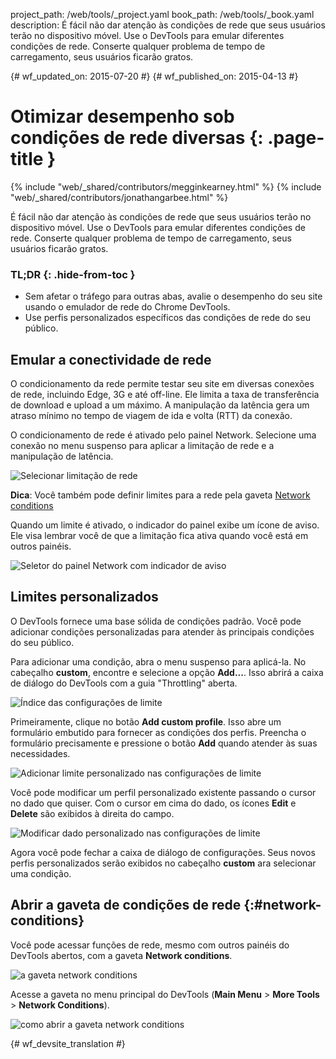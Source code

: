 project_path: /web/tools/_project.yaml
book_path: /web/tools/_book.yaml
description: É fácil não dar atenção às condições de rede que seus usuários terão no dispositivo móvel. Use o DevTools para emular diferentes condições de rede. Conserte qualquer problema de tempo de carregamento, seus usuários ficarão gratos.

{# wf_updated_on: 2015-07-20 #}
{# wf_published_on: 2015-04-13 #}

# Otimizar desempenho sob condições de rede diversas {: .page-title }

{% include "web/_shared/contributors/megginkearney.html" %}
{% include "web/_shared/contributors/jonathangarbee.html" %}

É fácil não dar atenção às condições de rede que seus usuários terão no dispositivo móvel. Use o DevTools para emular diferentes condições de rede. Conserte qualquer problema de tempo de carregamento, seus usuários ficarão gratos.


### TL;DR {: .hide-from-toc }
- Sem afetar o tráfego para outras abas, avalie o desempenho do seu site usando o emulador de rede do Chrome DevTools.
- Use perfis personalizados específicos das condições de rede do seu público.


## Emular a conectividade de rede

O condicionamento da rede permite testar seu site em diversas conexões de rede, incluindo Edge, 3G e até off-line.
Ele limita a taxa de transferência de download e upload a um máximo.
A manipulação da latência gera um atraso mínimo no tempo de viagem de ida e volta (RTT) da conexão.

O condicionamento de rede é ativado pelo painel Network.
Selecione uma conexão no menu suspenso para aplicar a limitação de rede e a manipulação de latência.

![Selecionar limitação de rede](imgs/throttle-selection.png)

**Dica**: Você também pode definir limites para a rede pela gaveta 
[Network conditions](#network-conditions)

Quando um limite é ativado, o indicador do painel exibe um ícone de aviso.
Ele visa lembrar você de que a limitação fica ativa quando você está em outros painéis.

![Seletor do painel Network com indicador de aviso](imgs/throttling-enabled.png)

## Limites personalizados

O DevTools fornece uma base sólida de condições padrão.
Você pode adicionar condições personalizadas para atender às principais condições do seu público.

Para adicionar uma condição, abra o menu suspenso para aplicá-la.
No cabeçalho **custom**, encontre e selecione a opção **Add...**.
Isso abrirá a caixa de diálogo do DevTools com a guia "Throttling" aberta.

![Índice das configurações de limite](imgs/throttle-index.png)

Primeiramente, clique no botão **Add custom profile**.
Isso abre um formulário embutido para fornecer as condições dos perfis.
Preencha o formulário precisamente e pressione o botão **Add** quando atender às suas necessidades.

![Adicionar limite personalizado nas configurações de limite](imgs/add-custom-throttle.png)

Você pode modificar um perfil personalizado existente passando o cursor no dado que quiser.
Com o cursor em cima do dado, os ícones **Edit** e **Delete** são exibidos à direita do campo.

![Modificar dado personalizado nas configurações de limite](imgs/hover-to-modify-custom-throttle.png)

Agora você pode fechar a caixa de diálogo de configurações.
Seus novos perfis personalizados serão exibidos no cabeçalho **custom** ara selecionar uma condição.

## Abrir a gaveta de condições de rede {:#network-conditions}

Você pode acessar funções de rede, mesmo com outros painéis do DevTools abertos, com
a gaveta **Network conditions**. 

![a gaveta network conditions](imgs/network-drawer.png)

Acesse a gaveta no menu principal do DevTools (**Main Menu** > **More Tools** >
**Network Conditions**).

![como abrir a gaveta network conditions](imgs/open-network-drawer.png)


{# wf_devsite_translation #}
